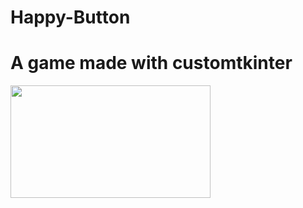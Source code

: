 # Happy-Button
<h1>A game made with customtkinter</h1>

<img src="https://user-images.githubusercontent.com/78687256/230709646-714222ec-6a75-4092-9b15-e68e32c72827.gif" width="320" height="180"/>
